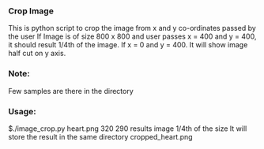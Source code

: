 ### Crop Image
This is python script to crop the image from x and y co-ordinates passed by the user
If Image is of size 800 x 800 and user passes x = 400 and y = 400, it should result 1/4th of the image.
If x = 0 and y = 400. It will show image half cut on y axis.

### Note:
Few samples are there in the directory

### Usage: 
$./image_crop.py heart.png 320 290
results image 1/4th of the size
It will store the result in the same directory cropped_heart.png
